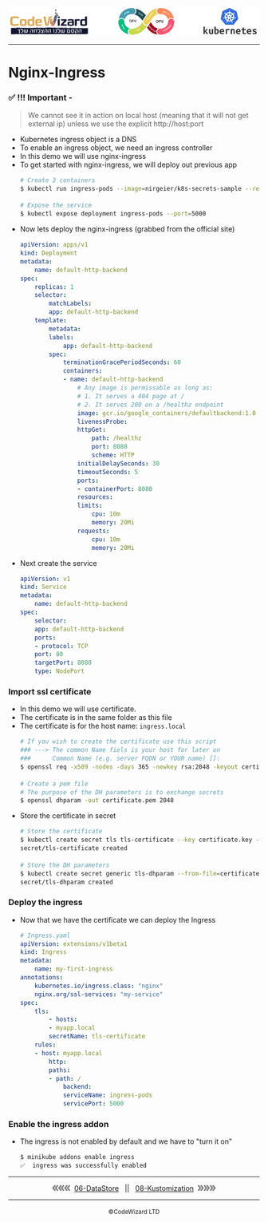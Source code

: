 ![](../../resources/k8s-logos.png)

----

# Nginx-Ingress

### ✅ !!! Important - 
> We cannot see it in action on local host (meaning that it will not get external ip) unless we use the explicit 
http://host:port


- Kubernetes ingress object is a DNS
- To enable an ingress object, we need an ingress controller
- In this demo we will use nginx-ingress
- To get started with nginx-ingress, we will deploy out previous app
    ```sh
    # Create 3 containers
    $ kubectl run ingress-pods --image=nirgeier/k8s-secrets-sample --replicas=3

    # Expose the service
    $ kubectl expose deployment ingress-pods --port=5000
    ```
- Now lets deploy the nginx-ingress (grabbed from the official site) 
    ```yaml
    apiVersion: apps/v1
    kind: Deployment
    metadata:
        name: default-http-backend
    spec:
        replicas: 1
        selector:
            matchLabels:
            app: default-http-backend
        template:
            metadata:
            labels:
                app: default-http-backend
            spec:
                terminationGracePeriodSeconds: 60
                containers:
                - name: default-http-backend
                    # Any image is permissable as long as:
                    # 1. It serves a 404 page at /
                    # 2. It serves 200 on a /healthz endpoint
                    image: gcr.io/google_containers/defaultbackend:1.0
                    livenessProbe:
                    httpGet:
                        path: /healthz
                        port: 8080
                        scheme: HTTP
                    initialDelaySeconds: 30
                    timeoutSeconds: 5
                    ports:
                    - containerPort: 8080
                    resources:
                    limits:
                        cpu: 10m
                        memory: 20Mi
                    requests:
                        cpu: 10m
                        memory: 20Mi
    ```   
- Next create the service
    ```yaml
    apiVersion: v1
    kind: Service
    metadata:
        name: default-http-backend
    spec:
        selector:
        app: default-http-backend
        ports:
        - protocol: TCP
        port: 80
        targetPort: 8080
        type: NodePort
    ```          
### Import ssl certificate       
-   In this demo we will use certificate.    
-   The certificate is in the same folder as this file
-   The certificate is for the host name: `ingress.local`
    ```sh
    # If you wish to create the certificate use this script
    ### ---> The common Name fiels is your host for later on
    ###      Common Name (e.g. server FQDN or YOUR name) []:
    $ openssl req -x509 -nodes -days 365 -newkey rsa:2048 -keyout certificate.key -out certificate.crt
    
    # Create a pem file
    # The purpose of the DH parameters is to exchange secrets
    $ openssl dhparam -out certificate.pem 2048
    ```
- Store the certificate in secret    
    ```sh
    # Store the certificate
    $ kubectl create secret tls tls-certificate --key certificate.key --cert certificate.crt
    secret/tls-certificate created

    # Store the DH parameters
    $ kubectl create secret generic tls-dhparam --from-file=certificate.pem
    secret/tls-dhparam created
    ```
### Deploy the ingress
- Now that we have the certificate we can deploy the Ingress
    ```yaml
    # Ingress.yaml
    apiVersion: extensions/v1beta1
    kind: Ingress
    metadata:
        name: my-first-ingress
    annotations:
        kubernetes.io/ingress.class: "nginx"
        nginx.org/ssl-services: "my-service"
    spec:
        tls:
            - hosts:
            - myapp.local
            secretName: tls-certificate
        rules:
        - host: myapp.local
            http:
            paths:
            - path: /
                backend:
                serviceName: ingress-pods
                servicePort: 5000
    ```

### Enable the ingress addon 
- The ingress is not enabled by default and we have to "turn it on"
    ```sh
    $ minikube addons enable ingress
    ✅  ingress was successfully enabled
    ```

---

<div align="center">  
    <img src="../../resources/prev.png"><img src="../../resources/prev.png"><img src="../../resources/prev.png">&nbsp;
    <a href="../06-DataStore">06-DataStore</a>
    &nbsp;&nbsp;||&nbsp;&nbsp;
    <a href="../08-Kustomization">08-Kustomization</a>
    &nbsp;<img src="../../resources/next.png"><img src="../../resources/next.png"><img src="../../resources/next.png">
    <br/>
</div>

---

<div align="center">  
    <small>&copy;CodeWizard LTD</small>
</div>
